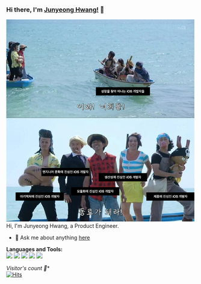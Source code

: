 ### Hi there, I'm [Junyeong Hwang!](https://github.com/devJunyeong) 👋


<img src="https://github.com/GeekTree0101/Geektree0101/blob/master/hire.png" width=500pt />


<br />
Hi, I'm Junyeong Hwang, a Product Engineer.

- 💬 Ask me about anything [here](https://github.com/devJunyeong/devJunyeong/issues)


**Languages and Tools:**  
<code><img height="20" src="https://img.shields.io/badge/iOS-000000?style=flat-squaree&logo=Apple&logoColor=white"></code>
<code><img height="20" src="https://img.shields.io/badge/Swift-F05138?style=flat-squaree&logo=Swift&logoColor=white"></code>
<code><img height="20" src="https://img.shields.io/badge/RxSwift-B7178c?style=flat-squaree&logo=ReactiveX&logoColor=white"></code>
<code><img height="20" src="https://img.shields.io/badge/JavaScript-323330?style=flat-squaree&logo=JavaScript&logoColor=F0DB4F"></code>
<code><img height="20" src="https://img.shields.io/badge/TypeScript-007acc?style=flat-squaree&logo=TypeScript&logoColor=white"></code>


*Visitor's count :eyes:**  
[![Hits](https://hits.seeyoufarm.com/api/count/incr/badge.svg?url=https%3A%2F%2Fgithub.com%2FdevJunyeong&count_bg=%23FA7343&title_bg=%23555555&icon=github.svg&icon_color=%23E7E7E7&title=hits&edge_flat=false)](https://hits.seeyoufarm.com)
